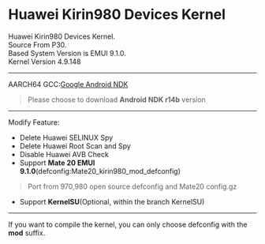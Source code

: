 # Huawei Kirin980 Devices Kernel  
Huawei Kirin980 Devices Kernel.  
Source From P30.  
Based System Version is EMUI 9.1.0.  
Kernel Version 4.9.148  

***
AARCH64 GCC:[Google Android NDK](https://developer.android.com/ndk/downloads/older_releases)  
> Please choose to download **Android NDK r14b** version
***  
Modify Feature:
+ Delete Huawei SELINUX Spy
+ Delete Huawei Root Scan and Spy
+ Disable Huawei AVB Check
+ Support **Mate 20 EMUI 9.1.0**(defconfig:Mate20_kirin980_mod_defconfig)
 > Port from 970,980 open source defconfig and Mate20 config.gz
+ Support **KernelSU**(Optional, within the branch KernelSU)
***  
If you want to compile the kernel, you can only choose defconfig with the **mod** suffix.  
